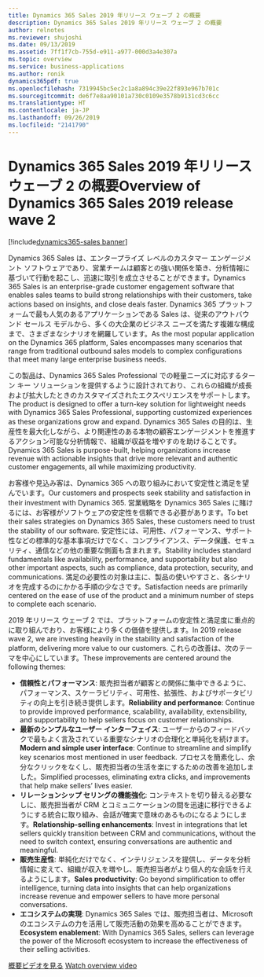 ```yaml
---
title: Dynamics 365 Sales 2019 年リリース ウェーブ 2 の概要
description: Dynamics 365 Sales 2019 年リリース ウェーブ 2 の概要
author: relnotes
ms.reviewer: shujoshi
ms.date: 09/13/2019
ms.assetid: 7ff1f7cb-755d-e911-a977-000d3a4e307a
ms.topic: overview
ms.service: business-applications
ms.author: ronik
dynamics365pdf: true
ms.openlocfilehash: 7319945bc5ec2c1a8a894c39e22f893e967b701c
ms.sourcegitcommit: de6f7e8aa90101a730c0109e3578b9131cd3c6cc
ms.translationtype: HT
ms.contentlocale: ja-JP
ms.lasthandoff: 09/26/2019
ms.locfileid: "2141790"
---
```

# <a name="overview-of-dynamics-365-sales-2019-release-wave-2"></a><span data-ttu-id="0b3d8-103">Dynamics 365 Sales 2019 年リリース ウェーブ 2 の概要</span><span class="sxs-lookup"><span data-stu-id="0b3d8-103">Overview of Dynamics 365 Sales 2019 release wave 2</span></span>
[!include[dynamics365-sales banner](../includes/dynamics365-sales.md)]

<!--overview start-->
<span data-ttu-id="0b3d8-104">Dynamics 365 Sales は、エンタープライズ レベルのカスタマー エンゲージメント ソフトウェアであり、営業チームは顧客との強い関係を築き、分析情報に基づいて行動を起こし、迅速に取引を成立させることができます。</span><span class="sxs-lookup"><span data-stu-id="0b3d8-104">Dynamics 365 Sales is an enterprise-grade customer engagement software that enables sales teams to build strong relationships with their customers, take actions based on insights, and close deals faster.</span></span> <span data-ttu-id="0b3d8-105">Dynamics 365 プラットフォームで最も人気のあるアプリケーションである Sales は、従来のアウトバウンド セールス モデルから、多くの大企業のビジネス ニーズを満たす複雑な構成まで、さまざまなシナリオを網羅しています。</span><span class="sxs-lookup"><span data-stu-id="0b3d8-105">As the most popular application on the Dynamics 365 platform, Sales encompasses many scenarios that range from traditional outbound sales models to complex configurations that meet many large enterprise business needs.</span></span>  

<span data-ttu-id="0b3d8-106">この製品は、Dynamics 365 Sales Professional での軽量ニーズに対応するターン キー ソリューションを提供するように設計されており、これらの組織が成長および拡大したときのカスタマイズされたエクスペリエンスをサポートします。</span><span class="sxs-lookup"><span data-stu-id="0b3d8-106">The product is designed to offer a turn-key solution for lightweight needs with Dynamics 365 Sales Professional, supporting customized experiences as these organizations grow and expand.</span></span> <span data-ttu-id="0b3d8-107">Dynamics 365 Sales の目的は、生産性を最大化しながら、より関連性のある本物の顧客エンゲージメントを推進するアクション可能な分析情報で、組織が収益を増やすのを助けることです。</span><span class="sxs-lookup"><span data-stu-id="0b3d8-107">Dynamics 365 Sales is purpose-built, helping organizations increase revenue with actionable insights that drive more relevant and authentic customer engagements, all while maximizing productivity.</span></span> 

<span data-ttu-id="0b3d8-108">お客様や見込み客は、Dynamics 365 への取り組みにおいて安定性と満足を望んでいます。</span><span class="sxs-lookup"><span data-stu-id="0b3d8-108">Our customers and prospects seek stability and satisfaction in their investment with Dynamics 365.</span></span> <span data-ttu-id="0b3d8-109">営業戦略を Dynamics 365 Sales に賭けるには、お客様がソフトウェアの安定性を信頼できる必要があります。</span><span class="sxs-lookup"><span data-stu-id="0b3d8-109">To bet their sales strategies on Dynamics 365 Sales, these customers need to trust the stability of our software.</span></span> <span data-ttu-id="0b3d8-110">安定性には、可用性、パフォーマンス、サポート性などの標準的な基本事項だけでなく、コンプライアンス、データ保護、セキュリティ、通信などの他の重要な側面も含まれます。</span><span class="sxs-lookup"><span data-stu-id="0b3d8-110">Stability includes standard fundamentals like availability, performance, and supportability but also other important aspects, such as compliance, data protection, security, and communications.</span></span> <span data-ttu-id="0b3d8-111">満足の必要性の対象は主に、製品の使いやすさと、各シナリオを完成するのにかかる手順の少なさです。</span><span class="sxs-lookup"><span data-stu-id="0b3d8-111">Satisfaction needs are primarily centered on the ease of use of the product and a minimum number of steps to complete each scenario.</span></span>  

<span data-ttu-id="0b3d8-112">2019 年リリース ウェーブ 2 では、プラットフォームの安定性と満足度に重点的に取り組んでおり、お客様により多くの価値を提供します。</span><span class="sxs-lookup"><span data-stu-id="0b3d8-112">In 2019 release wave 2, we are investing heavily in the stability and satisfaction of the platform, delivering  more value to our customers.</span></span> <span data-ttu-id="0b3d8-113">これらの改善は、次のテーマを中心にしています。</span><span class="sxs-lookup"><span data-stu-id="0b3d8-113">These improvements are centered around the following themes:</span></span> 

- <span data-ttu-id="0b3d8-114">**信頼性とパフォーマンス**: 販売担当者が顧客との関係に集中できるように、パフォーマンス、スケーラビリティ、可用性、拡張性、およびサポータビリティの向上を引き続き提供します。</span><span class="sxs-lookup"><span data-stu-id="0b3d8-114">**Reliability and performance**: Continue to provide improved performance, scalability, availability, extensibility, and supportability to help sellers focus on customer relationships.</span></span>  
- <span data-ttu-id="0b3d8-115">**最新のシンプルなユーザー インターフェイス**: ユーザーからのフィードバックで最もよく言及されている重要なシナリオの合理化と単純化を続けます。</span><span class="sxs-lookup"><span data-stu-id="0b3d8-115">**Modern and simple user interface**: Continue to streamline and simplify key scenarios most mentioned in user feedback.</span></span> <span data-ttu-id="0b3d8-116">プロセスを簡素化し、余分なクリックをなくし、販売担当者の生活を楽にするための改善を追加しました。</span><span class="sxs-lookup"><span data-stu-id="0b3d8-116">Simplified processes, eliminating extra clicks, and improvements that help make sellers’ lives easier.</span></span>  
- <span data-ttu-id="0b3d8-117">**リレーションシップ セリングの機能強化**: コンテキストを切り替える必要なしに、販売担当者が CRM とコミュニケーションの間を迅速に移行できるようにする統合に取り組み、会話が確実で意味のあるものになるようにします。</span><span class="sxs-lookup"><span data-stu-id="0b3d8-117">**Relationship-selling enhancements**: Invest in integrations that let sellers quickly transition between CRM and communications, without the need to switch context, ensuring conversations are authentic and meaningful.</span></span>  
- <span data-ttu-id="0b3d8-118">**販売生産性**: 単純化だけでなく、インテリジェンスを提供し、データを分析情報に変えて、組織が収入を増やし、販売担当者がより個人的な会話を行えるようにします。</span><span class="sxs-lookup"><span data-stu-id="0b3d8-118">**Sales productivity**: Go beyond simplification to offer intelligence, turning data into insights that can help organizations increase revenue and empower sellers to have more personal conversations.</span></span>  
- <span data-ttu-id="0b3d8-119">**エコシステムの実現**: Dynamics 365 Sales では、販売担当者は、Microsoft のエコシステムの力を活用して販売活動の効果を高めることができます。</span><span class="sxs-lookup"><span data-stu-id="0b3d8-119">**Ecosystem enablement**: With Dynamics 365 Sales, sellers can leverage the power of the Microsoft ecosystem to increase the effectiveness of their selling activities.</span></span>

<span data-ttu-id="0b3d8-120">[概要ビデオを見る](https://aka.ms/ROGS19RW2ROV) 
</span><span class="sxs-lookup"><span data-stu-id="0b3d8-120">[Watch overview video](https://aka.ms/ROGS19RW2ROV) 
</span></span><!--overview end-->

